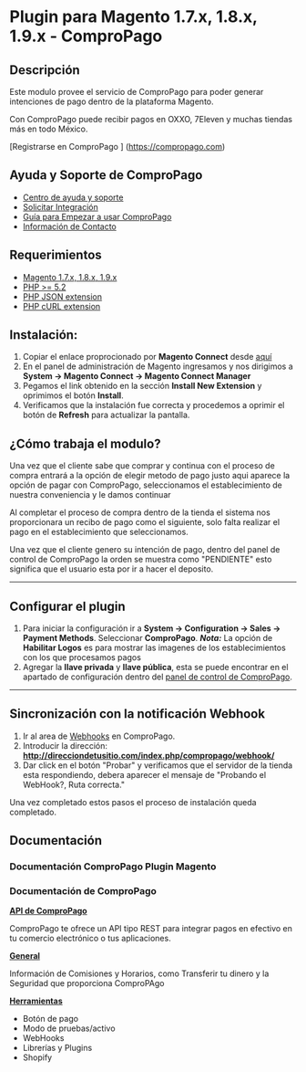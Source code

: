 Plugin para Magento 1.7.x, 1.8.x, 1.9.x - ComproPago
====================================================
## Descripción
Este modulo provee el servicio de ComproPago para poder generar intenciones de pago dentro de la plataforma Magento.

Con ComproPago puede recibir pagos en OXXO, 7Eleven y muchas tiendas más en todo México.

[Registrarse en ComproPago ] (https://compropago.com)


## Ayuda y Soporte de ComproPago

- [Centro de ayuda y soporte](https://compropago.com/ayuda-y-soporte)
- [Solicitar Integración](https://compropago.com/integracion)
- [Guía para Empezar a usar ComproPago](https://compropago.com/ayuda-y-soporte/como-comenzar-a-usar-compropago)
- [Información de Contacto](https://compropago.com/contacto)

## Requerimientos
* [Magento 1.7.x, 1.8.x, 1.9.x](https://magento.com/)
* [PHP >= 5.2](http://www.php.net/)
* [PHP JSON extension](http://php.net/manual/en/book.json.php)
* [PHP cURL extension](http://php.net/manual/en/book.curl.php)

## Instalación:

1. Copiar el enlace proprocionado por **Magento Connect** desde [aquí][Magento-Connect]
2. En el panel de administración de Magento ingresamos y nos dirigimos a **System -> Magento Connect -> Magento Connect Manager**
3. Pegamos el link obtenido en la sección **Install New Extension** y oprimimos el botón **Install**.
4. Verificamos que la instalación fue correcta y procedemos a oprimir el botón de **Refresh** para actualizar la pantalla.


## ¿Cómo trabaja el modulo?
Una vez que el cliente sabe que comprar y continua con el proceso de compra entrará a la opción de elegir metodo de pago
justo aqui aparece la opción de pagar con ComproPago, seleccionamos el establecimiento de nuestra conveniencia y le
damos continuar

Al completar el proceso de compra dentro de la tienda el sistema nos proporcionara un recibo de pago como el siguiente,
solo falta realizar el pago en el establecimiento que seleccionamos.

Una vez que el cliente genero su intención de pago, dentro del panel de control de ComproPago la orden se muestra como
"PENDIENTE" esto significa que el usuario esta por ir a hacer el deposito.

---

## Configurar el plugin

1. Para iniciar la configuración ir a **System -> Configuration -> Sales -> Payment Methods**. Seleccionar
   **ComproPago**. ***Nota:*** La opción de **Habilitar Logos** es para mostrar las imagenes de los establecimientos con
   los que procesamos pagos
2. Agregar la **llave privada** y **llave pública**, esta se puede encontrar en el apartado de configuración dentro del
   [panel de control de ComproPago][Compropago-Panel].

---

## Sincronización con la notificación Webhook
1. Ir al area de [Webhooks][Compropago-Webhooks] en ComproPago.
2. Introducir la dirección: **http://direcciondetusitio.com/index.php/compropago/webhook/**
3. Dar click en el botón "Probar" y verificamos que el servidor de la tienda esta respondiendo, debera aparecer el
   mensaje de "Probando el WebHook?, Ruta correcta."

Una vez completado estos pasos el proceso de instalación queda completado.

## Documentación
### Documentación ComproPago Plugin Magento

### Documentación de ComproPago
**[API de ComproPago](https://compropago.com/documentacion/api)**

ComproPago te ofrece un API tipo REST para integrar pagos en efectivo en tu comercio electrónico o tus aplicaciones.


**[General](https://compropago.com/documentacion)**

Información de Comisiones y Horarios, como Transferir tu dinero y la Seguridad que proporciona ComproPAgo


**[Herramientas](https://compropago.com/documentacion/boton-pago)**
* Botón de pago
* Modo de pruebas/activo
* WebHooks
* Librerías y Plugins
* Shopify

[Magento-Connect]: https://www.magentocommerce.com/magento-connect/compropago-oxxo-seven-eleven-extra-chedraui-elektra.html
[Compropago-Panel]: https://compropago.com/panel/configuracion
[Compropago-Webhooks]: https://compropago.com/panel/webhooks
